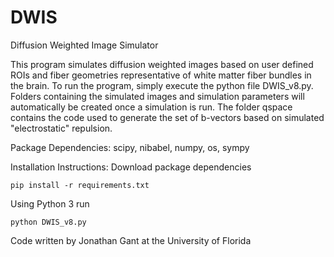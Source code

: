 # DWIS
Diffusion Weighted Image Simulator

This program simulates diffusion weighted images based on user defined ROIs and fiber geometries representative of white matter fiber bundles in the brain. To run the program, simply execute the python file DWIS_v8.py. Folders containing the simulated images and simulation parameters will automatically be created once a simulation is run. The folder qspace contains the code used to generate the set of b-vectors based on simulated "electrostatic" repulsion.

Package Dependencies: scipy, nibabel, numpy, os, sympy

Installation Instructions:
Download package dependencies

```
pip install -r requirements.txt
```

Using Python 3 run

```
python DWIS_v8.py
```

Code written by Jonathan Gant at the University of Florida
